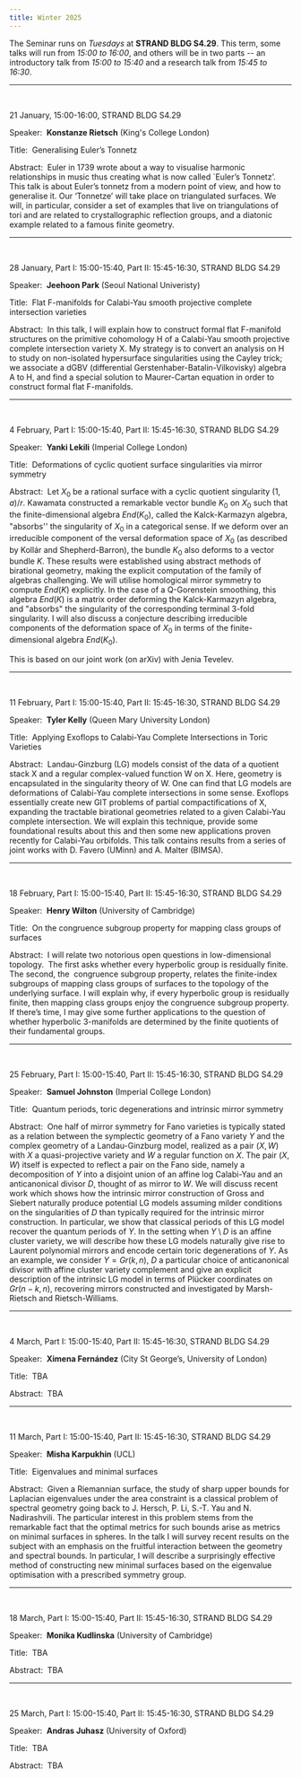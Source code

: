 ```yaml
---
title: Winter 2025
---
```



The Seminar runs on *Tuesdays* at **STRAND BLDG S4.29**. This term, some talks will run from *15:00 to 16:00*, and others will be in two parts -- an introductory talk from *15:00 to 15:40* and a research talk from *15:45 to 16:30*.



----------------------------------------------------------------
<br />

21 January, 15:00-16:00, STRAND BLDG S4.29

Speaker:&nbsp; **Konstanze Rietsch** (King's College London)

Title:&nbsp; Generalising Euler’s Tonnetz 

Abstract:&nbsp; Euler in 1739 wrote about a way to visualise harmonic relationships in music thus creating what is now called `Euler’s Tonnetz’. This talk is about Euler’s tonnetz from a modern point of view, and how to generalise it. Our ‘Tonnetze’ will take place on triangulated surfaces. We will, in particular, consider a set of examples that live on triangulations of tori and are related to crystallographic reflection groups, and a diatonic example related to a famous finite geometry.

---------------------------------------------------------
<br />

28 January, Part I: 15:00-15:40, Part II: 15:45-16:30, STRAND BLDG S4.29

Speaker:&nbsp; **Jeehoon Park** (Seoul National Univeristy)

Title:&nbsp; Flat F-manifolds for Calabi-Yau smooth projective complete intersection varieties
 


Abstract:&nbsp; In this talk, I will explain how to construct formal flat F-manifold structures on the primitive cohomology H of a Calabi-Yau smooth projective complete intersection variety X. My strategy is to convert an analysis on H to study on non-isolated hypersurface singularities using the Cayley trick; we associate a dGBV (differential Gerstenhaber-Batalin-Vilkovisky) algebra A to H, and find a special solution to Maurer-Cartan equation in order to construct formal flat F-manifolds.

---------------------------------------------------------
<br />


4 February, Part I: 15:00-15:40, Part II: 15:45-16:30, STRAND BLDG S4.29

Speaker:&nbsp; **Yanki Lekili** (Imperial College London)

Title:&nbsp; Deformations of cyclic quotient surface singularities via mirror symmetry




Abstract:&nbsp; Let $X_0$ be a rational surface with a cyclic quotient singularity $(1,a)/r$.  Kawamata constructed a remarkable vector bundle $K_0$ on $X_0$ such that the finite-dimensional algebra $End(K_0)$, called the Kalck-Karmazyn algebra, "absorbs'' the singularity of $X_0$ in a categorical sense.  If we deform over an irreducible component of the versal deformation space of $X_0$ (as described by Kollár and Shepherd-Barron), the bundle $K_0$ also deforms to a vector bundle $K$. These results were established using abstract methods of birational geometry, making the explicit computation of the family of algebras challenging. We will utilise homological mirror symmetry to compute $End(K)$ explicitly. In the case of a Q-Gorenstein smoothing, this algebra $End(K)$ is a matrix order deforming the Kalck-Karmazyn algebra, and "absorbs" the singularity of the corresponding terminal 3-fold singularity. I will also discuss a conjecture describing irreducible components of the deformation space of $X_0$ in terms of the finite-dimensional algebra $End(K_0)$.

This is based on our joint work (on arXiv) with Jenia Tevelev.

---------------------------------------------------------
<br />


11 February, Part I: 15:00-15:40, Part II: 15:45-16:30, STRAND BLDG S4.29

Speaker:&nbsp; **Tyler Kelly** (Queen Mary University London)

Title:&nbsp; Applying Exoflops to Calabi-Yau Complete Intersections in Toric Varieties

 



Abstract:&nbsp; Landau-Ginzburg (LG) models consist of the data of a quotient stack X and a regular complex-valued function W on X. Here, geometry is encapsulated in the singularity theory of W. One can find that LG models are deformations of Calabi-Yau complete intersections in some sense. Exoflops essentially create new GIT problems of partial compactifications of X, expanding the tractable birational geometries related to a given Calabi-Yau complete intersection. We will explain this technique, provide some foundational results about this and then some new applications proven recently for Calabi-Yau orbifolds. This talk contains results from a series of joint works with D. Favero (UMinn) and A. Malter (BIMSA).

---------------------------------------------------------
<br />

18 February, Part I: 15:00-15:40, Part II: 15:45-16:30, STRAND BLDG S4.29

Speaker:&nbsp; **Henry Wilton** (University of Cambridge)

Title:&nbsp; On the congruence subgroup property for mapping class groups of surfaces 

Abstract:&nbsp; I will relate two notorious open questions in low-dimensional topology.  The first asks whether every hyperbolic group is residually finite. The second, the  congruence subgroup property, relates the finite-index subgroups of mapping class groups of surfaces to the topology of the underlying surface. I will explain why, if every hyperbolic group is residually finite, then mapping class groups enjoy the congruence subgroup property. If there’s time, I may give some further applications to the question of whether hyperbolic 3-manifolds are determined by the finite quotients of their fundamental groups.

---------------------------------------------------------
<br />

25 February, Part I: 15:00-15:40, Part II: 15:45-16:30, STRAND BLDG S4.29

Speaker:&nbsp; **Samuel Johnston** (Imperial College London)

Title:&nbsp; Quantum periods, toric degenerations and intrinsic mirror symmetry

Abstract:&nbsp; One half of mirror symmetry for Fano varieties is typically stated as a relation between the symplectic geometry of a Fano variety $Y$ and the complex geometry of a Landau-Ginzburg model, realized as a pair $(X,W)$ with $X$ a quasi-projective variety and $W$ a regular function on $X$. The pair $(X,W)$ itself is expected to reflect a pair on the Fano side, namely a decomposition of $Y$ into a disjoint union of an affine log Calabi-Yau and an anticanonical divisor $D$, thought of as mirror to $W$. We will discuss recent work which shows how the intrinsic mirror construction of Gross and Siebert naturally produce potential LG models assuming milder conditions on the singularities of $D$ than typically required for the intrinsic mirror construction. In particular, we show that classical periods of this LG model recover the quantum periods of $Y$. In the setting when $Y\setminus D$ is an affine cluster variety, we will describe how these LG models naturally give rise to Laurent polynomial mirrors and encode certain toric degenerations of $Y$. As an example, we consider $Y = Gr(k,n)$, $D$ a particular choice of anticanonical divisor with affine cluster variety complement and give an explicit description of the intrinsic LG model in terms of Plücker coordinates on $Gr(n-k,n)$, recovering mirrors constructed and investigated by Marsh-Rietsch and Rietsch-Williams. 

---------------------------------------------------------
<br />

4 March, Part I: 15:00-15:40, Part II: 15:45-16:30, STRAND BLDG S4.29

Speaker:&nbsp; **Ximena Fernández** (City St George’s, University of London)

Title:&nbsp; TBA

Abstract:&nbsp; TBA 

---------------------------------------------------------
<br />

11 March, Part I: 15:00-15:40, Part II: 15:45-16:30, STRAND BLDG S4.29

Speaker:&nbsp; **Misha Karpukhin** (UCL)

Title:&nbsp; Eigenvalues and minimal surfaces

Abstract:&nbsp; Given a Riemannian surface, the study of sharp upper bounds for Laplacian eigenvalues under the area constraint is a classical problem of spectral geometry going back to J. Hersch, P. Li, S.-T. Yau and N. Nadirashvili. The particular interest in this problem stems from the remarkable fact that the optimal metrics for such bounds arise as metrics on minimal surfaces in spheres. In the talk I will survey recent results on the subject with an emphasis on the fruitful interaction between the geometry and spectral bounds. In particular, I will describe a surprisingly effective method of constructing new minimal surfaces based on the eigenvalue optimisation with a prescribed symmetry group. 

---------------------------------------------------------
<br />

18 March, Part I: 15:00-15:40, Part II: 15:45-16:30, STRAND BLDG S4.29

Speaker:&nbsp; **Monika Kudlinska** (University of Cambridge)

Title:&nbsp; TBA

Abstract:&nbsp; TBA 

---------------------------------------------------------
<br />

25 March, Part I: 15:00-15:40, Part II: 15:45-16:30, STRAND BLDG S4.29

Speaker:&nbsp; **Andras Juhasz** (University of Oxford)

Title:&nbsp; TBA

Abstract:&nbsp; TBA 


